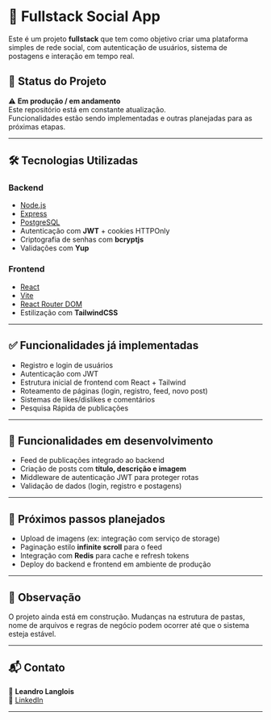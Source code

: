 # 🚀 Fullstack Social App
Este é um projeto **fullstack** que tem como objetivo criar uma plataforma simples de rede social, com autenticação de usuários, sistema de postagens e interação em tempo real.

## 📌 Status do Projeto
⚠️ **Em produção / em andamento**  
Este repositório está em constante atualização.  
Funcionalidades estão sendo implementadas e outras planejadas para as próximas etapas.  

---

## 🛠️ Tecnologias Utilizadas

### Backend
- [Node.js](https://nodejs.org/)
- [Express](https://expressjs.com/)
- [PostgreSQL](https://www.postgresql.org/)
- Autenticação com **JWT** + cookies HTTPOnly
- Criptografia de senhas com **bcryptjs**
- Validações com **Yup**

### Frontend
- [React](https://react.dev/)
- [Vite](https://vitejs.dev/)
- [React Router DOM](https://reactrouter.com/)
- Estilização com **TailwindCSS**

---

## ✅ Funcionalidades já implementadas
- Registro e login de usuários  
- Autenticação com JWT  
- Estrutura inicial de frontend com React + Tailwind  
- Roteamento de páginas (login, registro, feed, novo post)
- Sistemas de likes/dislikes e comentários
- Pesquisa Rápida de publicações

---

## 📌 Funcionalidades em desenvolvimento
- Feed de publicações integrado ao backend  
- Criação de posts com **título, descrição e imagem**  
- Middleware de autenticação JWT para proteger rotas  
- Validação de dados (login, registro e postagens)  

---

## 🔮 Próximos passos planejados
- Upload de imagens (ex: integração com serviço de storage)  
- Paginação estilo **infinite scroll** para o feed  
- Integração com **Redis** para cache e refresh tokens  
- Deploy do backend e frontend em ambiente de produção  

---

## 🚧 Observação
O projeto ainda está em construção. Mudanças na estrutura de pastas, nome de arquivos e regras de negócio podem ocorrer até que o sistema esteja estável.  

---

## 📬 Contato
👤 **Leandro Langlois**  
🔗 [LinkedIn](https://www.linkedin.com/in/leandrolanglois)  

---
